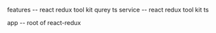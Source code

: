 features -- react redux tool kit qurey ts
service -- react redux tool kit ts

app -- root of react-redux
